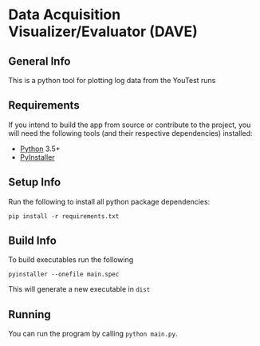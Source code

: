 # Data Acquisition Visualizer/Evaluator (DAVE)

## General Info

This is a python tool for plotting log data from the YouTest runs

## Requirements

If you intend to build the app from source or contribute to the project, you
will need the following tools (and their respective dependencies) installed:
- [Python] 3.5+
- [PyInstaller]

[Python]: https://www.python.org
[PyInstaller]: http://www.pyinstaller.org

## Setup Info
Run the following to install all python package dependencies:
```
pip install -r requirements.txt
```
## Build Info
To build executables run the following
```
pyinstaller --onefile main.spec
```
This will generate a new executable in `dist`

## Running
You can run the program by calling `python main.py`.
